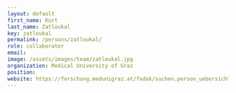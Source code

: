 ```yaml
---
layout: default
first_name: Kurt
last_name: Zatloukal
key: zatloukal
permalink: /persons/zatloukal/
role: collaborator
email: 
image: /assets/images/team/zatloukal.jpg
organization: Medical University of Graz
position: 
website: https://forschung.medunigraz.at/fodok/suchen.person_uebersicht?sprache_in=en&menue_id_in=101&id_in=90075196 
---
```

